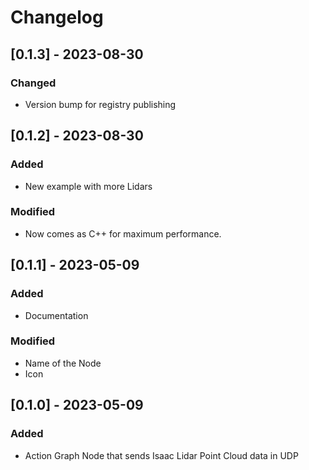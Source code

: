 # Changelog

## [0.1.3] - 2023-08-30

### Changed
- Version bump for registry publishing

## [0.1.2] - 2023-08-30

### Added
- New example with more Lidars

### Modified
- Now comes as C++ for maximum performance.

## [0.1.1] - 2023-05-09

### Added
- Documentation

### Modified
- Name of the Node
- Icon

## [0.1.0] - 2023-05-09

### Added
- Action Graph Node that sends Isaac Lidar Point Cloud data in UDP
